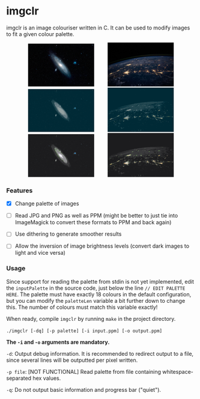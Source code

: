 # imgclr

imgclr is an image colouriser written in C. It can be used to modify images to
fit a given colour palette.

<p style="text-align: center;">
	<img alt="Hubble image - original" src="examples/hubble1/original.jpg" width="35%"/>
	&nbsp; &nbsp; &nbsp; &nbsp;
	<img alt="NASA image - original" src="examples/nasa1/original.jpg" width="35%"/>
	<br>
	<img alt="Hubble image - solarised palette" src="examples/hubble1/convert1.jpg" width="35%"/>
	&nbsp; &nbsp; &nbsp; &nbsp;
	<img alt="NASA image - solarised palette" src="examples/nasa1/convert1.jpg" width="35%"/>
	<br>
	<img alt="Hubble image - alternative palette" src="examples/hubble1/convert2.jpg" width="35%"/>
	&nbsp; &nbsp; &nbsp; &nbsp;
	<img alt="NASA image - alternative palette" src="examples/nasa1/convert2.jpg" width="35%"/>
</p>


### Features
- [x] Change palette of images
- [ ] Read JPG and PNG as well as PPM (might be better to just tie into ImageMagick to convert these formats to PPM and back again)
- [ ] Use dithering to generate smoother results
- [ ] Allow the inversion of image brightness levels (convert dark images to
      light and vice versa)


### Usage

Since support for reading the palette from stdin is not yet implemented, edit the `inputPalette` in the source code,
just below the line `// EDIT PALETTE HERE`. The palette must have exactly 18 colours in the default configuration,
but you can modify the `paletteLen` variable a bit further down to change this. The number of colours must match this
variable exactly!

When ready, compile `imgclr` by running `make` in the project directory.

`./imgclr [-dq] [-p palette] [-i input.ppm] [-o output.ppm]`

**The `-i` and `-o` arguments are mandatory.**

`-d`: Output debug information. It is recommended to redirect output to a file, since several lines will be outputted per pixel written.

`-p file`: [NOT FUNCTIONAL] Read palette from file containing whitespace-separated hex values.

`-q`: Do not output basic information and progress bar ("quiet").
